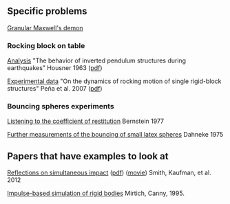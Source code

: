 ## Specific problems
[Granular Maxwell's demon](http://pof.tnw.utwente.nl/3_research/3_g_maxwell.html)


### Rocking block on table
[Analysis](http://www.bssaonline.org/content/53/2/403.short)
"The behavior of inverted pendulum structures during earthquakes" Housner 1963
([pdf](ftp://ftp.ecn.purdue.edu/ayhan/Sozen/The%20behavior%20of%20inverted%20pendulum%20structures%20during%20earthquakes%20_%20Housner.pdf))

[Experimental data](http://dx.doi.org/10.1002/eqe.739)
"On the dynamics of rocking motion of single rigid-block structures" Peña et al. 2007
([pdf](https://repositorium.sdum.uminho.pt/bitstream/1822/8957/1/Pena1.pdf))

### Bouncing spheres experiments
[Listening to the coefficient of restitution](http://dx.doi.org/10.1119/1.10904) Bernstein 1977

[Further measurements of the bouncing of small latex spheres](http://dx.doi.org/10.1016/0021-9797(75)90083-1)
Dahneke 1975

## Papers that have examples to look at
[Reflections on simultaneous impact](http://www.cs.columbia.edu/cg/rosi/)
([pdf](http://www.cs.columbia.edu/cg/rosi/rosi.pdf)) ([movie](http://www.cs.columbia.edu/cg/rosi/rosi.mov))
Smith, Kaufman, et al. 2012

[Impulse-based simulation of rigid bodies](http://dl.acm.org/citation.cfm?id=199436)
Mirtich, Canny, 1995.
